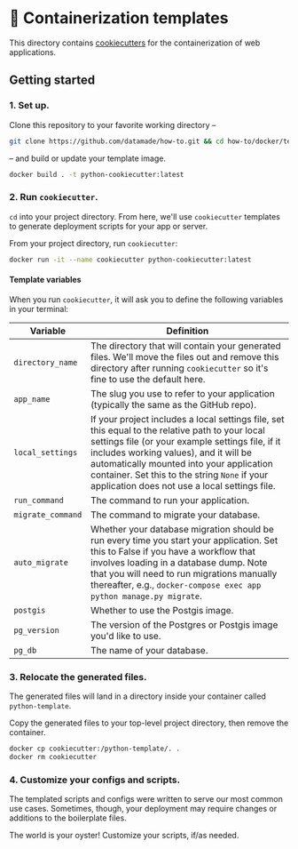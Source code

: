 # 🍪 Containerization templates

This directory contains [cookiecutters](https://github.com/audreyr/cookiecutter)
for the containerization of web applications.

## Getting started

### 1. Set up.

Clone this repository to your favorite working directory –

```bash
git clone https://github.com/datamade/how-to.git && cd how-to/docker/templates
```

– and build or update your template image.

```bash
docker build . -t python-cookiecutter:latest
```

### 2. Run `cookiecutter`.

`cd` into your project directory. From here, we'll use `cookiecutter` templates
to generate deployment scripts for your app or server.

From your project directory, run `cookiecutter`:

```bash
docker run -it --name cookiecutter python-cookiecutter:latest
```

#### Template variables

When you run `cookiecutter`, it will ask you to define the following variables
in your terminal:

| Variable | Definition |
| - | - |
| `directory_name` | The directory that will contain your generated files. We'll move the files out and remove this directory after running `cookiecutter` so it's fine to use the default here. |
| `app_name` | The slug you use to refer to your application (typically the same as the GitHub repo). |
| `local_settings` | If your project includes a local settings file, set this equal to the relative path to your local settings file (or your example settings file, if it includes working values), and it will be automatically mounted into your application container. Set this to the string `None` if your application does not use a local settings file. |
| `run_command` | The command to run your application. |
| `migrate_command` | The command to migrate your database. |
| `auto_migrate` | Whether your database migration should be run every time you start your application. Set this to False if you have a workflow that involves loading in a database dump. Note that you will need to run migrations manually thereafter, e.g., `docker-compose exec app python manage.py migrate`. |
| `postgis` | Whether to use the Postgis image. |
| `pg_version` | The version of the Postgres or Postgis image you'd like to use. |
| `pg_db` | The name of your database. |

### 3. Relocate the generated files.

The generated files will land in a directory inside your container called
`python-template`.

Copy the generated files to your top-level project directory, then remove the
container.

```bash
docker cp cookiecutter:/python-template/. .
docker rm cookiecutter
```

### 4. Customize your configs and scripts.

The templated scripts and configs were written to serve our most common use
cases. Sometimes, though, your deployment may require changes or additions to
the boilerplate files.

The world is your oyster! Customize your scripts, if/as needed.

